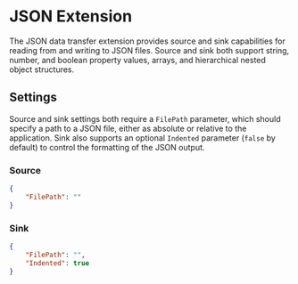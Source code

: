 # JSON Extension

The JSON data transfer extension provides source and sink capabilities for reading from and writing to JSON files. Source and sink both support string, number, and boolean property values, arrays, and hierarchical nested object structures.

## Settings

Source and sink settings both require a `FilePath` parameter, which should specify a path to a JSON file, either as absolute or relative to the application. Sink also supports an optional `Indented` parameter (`false` by default) to control the formatting of the JSON output.

### Source

```json
{
    "FilePath": ""
}
```

### Sink

```json
{
    "FilePath": "",
    "Indented": true
}
```